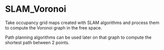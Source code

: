 # SLAM_Voronoi

Take occupancy grid maps created with SLAM algorithms and process them to compute the Voronoi graph in the free space.

Path planning algorithms can be used later on that graph to compute the shortest path between 2 points.
